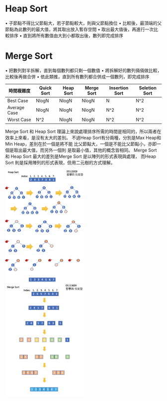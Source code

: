 # Heap Sort
• 子節點不得比父節點大，若子節點較大，則與父節點換位
• 比較後，最頂端的父節點為此數列的最大值，將其取出放入暫存空間 
• 取出最大值後，再進行一次比較排序
• 直到將所有數值由大到小都取出後，數列即完成排序

# Merge Sort
• 把數列對半拆解，直到每個數列都只剩一個數值
• 將拆解好的數列倆倆做比較，比較後再做合併
• 依此類推，直到所有數列都合併成一個數列，即完成排序


時間複雜度  | Quick Sort | Heap Sort | Merge Sort | Insertion Sort | Seletion Sort| 
-------------|------------|-----------|------------|----------------|--------------|
Best Case    | NlogN      |NlogN |NlogN |N|N^2
Average Case | NlogN      |NlogN |NlogN |N^2|N^2
Worst Case   | N^2        |NlogN |NlogN |N^2|N^2

Merge Sort 和 Heap Sort 理論上來說處理排序所需的時間是相同的，所以兩者在 效率上來看，是沒有太大的差別。
不過Heap Sort有分兩種，分別是Max Heap和Min Heap，差別在於一個是將不能 比父節點大，一個是不能比父節點小，亦即一個是取出最大值，而另外一個則 是取最小值，其他的概念皆相同。
Merge Sort 和 Heap Sort 最大的差別是Merge Sort 是以陣列的形式表現與處理， 而Heap Sort 則是採用陣列的形式表現，但用二元樹的方式理解。

<img src="https://github.com/jiaying777/DATA-STRUCTURES-AND-ALGORITHMS/blob/master/HW2/圖/heap%20sort%20圖.png" width="50%">  <img src="https://github.com/jiaying777/DATA-STRUCTURES-AND-ALGORITHMS/blob/master/HW2/圖/merge%20sort%20圖.png" width="50%">

